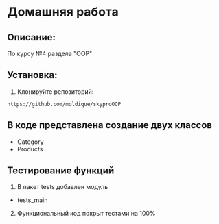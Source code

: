 # Домашняя работа 

## Описание:

По курсу №4 раздела "OOP" 

## Установка:

1. Клонируйте репозиторий:
```
https://github.com/moldique/skyproOOP
```


## В коде представлена создание двух классов 
- Category
- Products

## Тестирование функций

1. В пакет tests добавлен модуль 
- tests_main

2. Функциональный код покрыт тестами на 100%

